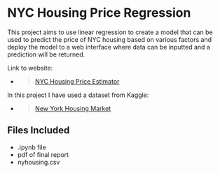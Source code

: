 # NYC Housing Price Regression
This project aims to use linear regression to create a model that can be used to predict the price of NYC housing based on various factors and deploy the model to a web interface where data can be inputted and a prediction will be returned.

Link to website:
- >[NYC Housing Price Estimator](https://anniej12.pythonanywhere.com/nychousing_prediction)
  
In this project I have used a dataset from Kaggle:
- >[New York Housing Market](https://www.kaggle.com/datasets/nelgiriyewithana/new-york-housing-market/data)

## Files Included
- .ipynb file
- pdf of final report
- nyhousing.csv

